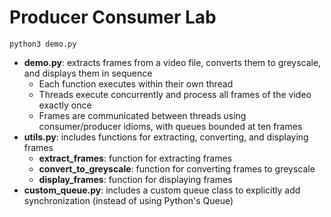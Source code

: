 # Producer Consumer Lab

    python3 demo.py

* **demo.py**: extracts frames from a video file, converts them to greyscale, and displays them in sequence
  * Each function executes within their own thread
  * Threads execute concurrently and process all frames of the video exactly once
  * Frames are communicated between threads using consumer/producer idioms, with queues bounded at ten frames
* **utils.py**: includes functions for extracting, converting, and displaying frames
  * **extract_frames**: function for extracting frames
  * **convert\_to_greyscale**: function for converting frames to greyscale
  * **display_frames**: function for displaying frames 
* **custom_queue.py**: includes a custom queue class to explicitly add synchronization (instead of using Python's Queue)
